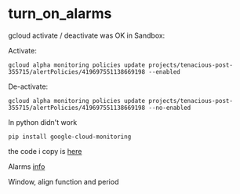 # turn_on_alarms

gcloud activate / deactivate was OK in Sandbox:  

Activate:  
```
gcloud alpha monitoring policies update projects/tenacious-post-355715/alertPolicies/419697551138669198 --enabled
```
De-activate:  
```
gcloud alpha monitoring policies update projects/tenacious-post-355715/alertPolicies/419697551138669198 --no-enabled
```

In python didn't work
```
pip install google-cloud-monitoring
```
the code i copy is [here](https://cloud.google.com/monitoring/alerts/using-alerting-api#monitoring_alert_enable_policies-python)

Alarms [info](https://cloud.google.com/monitoring/alerts/concepts-indepth#disabled-policies)  

Window, align function and period
